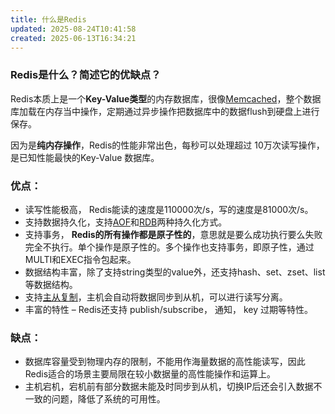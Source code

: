 ```yaml
---
title: 什么是Redis
updated: 2025-08-24T10:41:58
created: 2025-06-13T16:34:21
---
```


### Redis是什么？简述它的优缺点？
Redis本质上是一个**Key-Value类型**的内存数据库，很像[Memcached](https://zhida.zhihu.com/search?content_id=178187577&content_type=Article&match_order=1&q=Memcached&zhida_source=entity)，整个数据库加载在内存当中操作，定期通过异步操作把数据库中的数据flush到硬盘上进行保存。

﻿因为是**纯内存操作**，Redis的性能非常出色，每秒可以处理超过 10万次读写操作，是已知性能最快的Key-Value 数据库。
### 优点：
- 读写性能极高， Redis能读的速度是110000次/s，写的速度是81000次/s。
- 支持数据持久化，支持[AOF](https://zhida.zhihu.com/search?content_id=178187577&content_type=Article&match_order=1&q=AOF&zhida_source=entity)和[RDB](https://zhida.zhihu.com/search?content_id=178187577&content_type=Article&match_order=1&q=RDB&zhida_source=entity)两种持久化方式。
- 支持事务， **Redis的所有操作都是原子性的**，意思就是要么成功执行要么失败完全不执行。单个操作是原子性的。多个操作也支持事务，即原子性，通过MULTI和EXEC指令包起来。
- 数据结构丰富，除了支持string类型的value外，还支持hash、set、zset、list等数据结构。
- 支持[主从复制](https://zhida.zhihu.com/search?content_id=178187577&content_type=Article&match_order=1&q=%E4%B8%BB%E4%BB%8E%E5%A4%8D%E5%88%B6&zhida_source=entity)，主机会自动将数据同步到从机，可以进行读写分离。
- 丰富的特性 – Redis还支持 publish/subscribe， 通知， key 过期等特性。
### 缺点：
- 数据库容量受到物理内存的限制，不能用作海量数据的高性能读写，因此Redis适合的场景主要局限在较小数据量的高性能操作和运算上。
- 主机宕机，宕机前有部分数据未能及时同步到从机，切换IP后还会引入数据不一致的问题，降低了系统的可用性。
